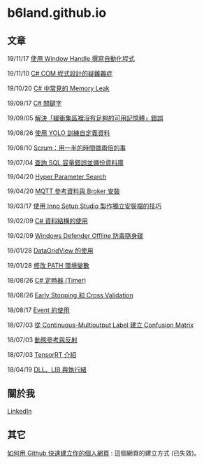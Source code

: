 # b6land.github.io

## 文章

19/11/17 [使用 Window Handle 撰寫自動化程式](Window_Handle.md)

19/11/10 [C# COM 程式設計的疑難雜症](C_Sharp_COM_Programming.md)

19/10/20 [C# 中常見的 Memory Leak](C_Sharp_Memory_Leak.md)

19/09/17 [C# 關鍵字](C_Sharp_Keywords.md)

19/09/05 [解決「緩衝集區裡沒有足夠的可用記憶體」錯誤](SQL_Cache_Exception.md)

19/08/26 [使用 YOLO 訓練自定義資料](Use_YOLO_with_My_Training_Data.md)

19/08/10 [Scrum：用一半的時間做兩倍的事](SCRUM_The_Art_of_Doing_Twice_the_Work_in_Half_the_Time.md)

19/07/04 [查詢 SQL 容量錯誤並備份資料庫](SQL_Exception_Backup.md)

19/04/20 [Hyper Parameter Search](Hyper_Parameter_Search.md)

19/04/20 [MQTT 參考資料與 Broker 安裝](MQTT.md)

19/03/17 [使用 Inno Setup Studio 製作獨立安裝檔的技巧](Use_Inno_Setup_Studio.md)

19/02/09 [C# 資料結構的使用](Data_Structure_C_Sharp.md)

19/02/09 [Windows Defender Offline 防毒隨身碟](Windows_Defender_Offline.md)

19/01/28 [DataGridView 的使用](DataGridView.md)

19/01/28 [修改 PATH 環境變數](SetPathBat.md)

18/08/26 [C# 定時器 (Timer)](Timer.md)

18/08/26 [Early Stopping 和 Cross Validation](Early_Stopping_and_Cross_Validation.md)

18/08/17 [Event 的使用](Event.md)

18/07/03 [從 Continuous-Multioutput Label 建立 Confusion Matrix](Confusion_Matrix.md)

18/07/03 [動態參考與反射](Reference_Reflection.md)

18/07/03 [TensorRT 介紹](TensorRT.md)

18/04/19 [DLL、LIB 與執行緒](DLL_LIB_Thread.md)

## 關於我

[LinkedIn](https://www.linkedin.com/in/guan-lun-cheng-4b3705153/)

## 其它

[如何用 Github 快速建立你的個人網頁](https://www.openfoundry.org/tw/foss-programs/9307-github-pages) : 這個網頁的建立方式 (已失效)。